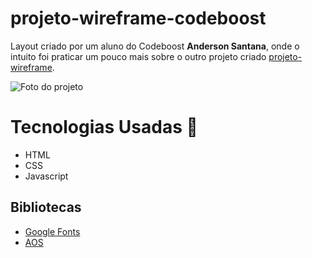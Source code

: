# projeto-wireframe-codeboost
Layout criado por um aluno do Codeboost <strong>Anderson Santana</strong>, onde o intuito foi praticar um pouco mais sobre o outro projeto criado <a href="https://github.com/gabrielg4/wireframe-codeboost">projeto-wireframe</a>.

<img src="./.github/preview.jpg" alt="Foto do projeto">

# Tecnologias Usadas 🚀

 <ul>
    <li>HTML</li>
    <li>CSS</li>
    <li>Javascript</li>
 </ul>

 ## Bibliotecas

<ul>
   <li><a href="https://fonts.google.com/">Google Fonts</a></li>
    <li><a href="https://michalsnik.github.io/aos/">AOS</a></li>
 </ul>




